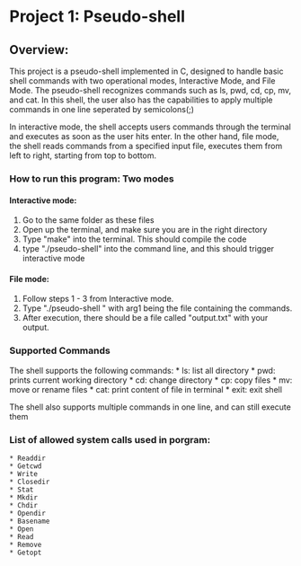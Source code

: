 # Project 1: Pseudo-shell

## Overview:

This project is a pseudo-shell implemented in C, designed to handle basic shell commands with two operational modes, Interactive Mode, and File Mode. The pseudo-shell recognizes commands such as ls, pwd, cd, cp, mv, and cat. In this shell, the user also has the capabilities to apply multiple commands in one line seperated by semicolons(;)

In interactive mode, the shell accepts users commands through the terminal and executes as soon as the user hits enter. In the other hand, file mode, the shell reads commands from a specified input file, executes them from left to right, starting from top to bottom. 

### How to run this program: Two modes

#### Interactive mode: 

1. Go to the same folder as these files
2. Open up the terminal, and make sure you are in the right directory
3. Type "make" into the terminal. This should compile the code
4. type "./pseudo-shell" into the command line, and this should trigger interactive mode


#### File mode:
1. Follow steps 1 - 3 from Interactive mode.
2. Type "./pseudo-shell <arg1>" with arg1 being the file containing the commands.
3. After execution, there should be a file called "output.txt" with your output.


### Supported Commands
The shell supports the following commands:
    * ls: list all directory
    * pwd: prints current working directory
    * cd: change directory
    * cp: copy files
    * mv: move or rename files
    * cat: print content of file in terminal
    * exit: exit shell

The shell also supports multiple commands in one line, and can still execute them

### List of allowed system calls used in porgram:
    * Readdir
    * Getcwd
    * Write
    * Closedir
    * Stat
    * Mkdir
    * Chdir
    * Opendir
    * Basename
    * Open
    * Read
    * Remove
    * Getopt


    